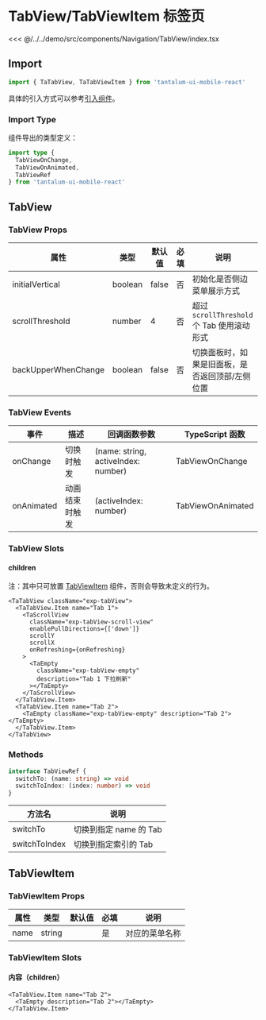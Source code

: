 # TabView/TabViewItem 标签页

<CodeDemo name="TabView">

<<< @/../../demo/src/components/Navigation/TabView/index.tsx

</CodeDemo>

## Import

```js
import { TaTabView, TaTabViewItem } from 'tantalum-ui-mobile-react'
```

具体的引入方式可以参考[引入组件](../guide/import.md)。

### Import Type

组件导出的类型定义：

```ts
import type {
  TabViewOnChange,
  TabViewOnAnimated,
  TabViewRef
} from 'tantalum-ui-mobile-react'
```

## TabView

### TabView Props

| 属性                | 类型    | 默认值 | 必填 | 说明                                            |
| ------------------- | ------- | ------ | ---- | ----------------------------------------------- |
| initialVertical     | boolean | false  | 否   | 初始化是否侧边菜单展示方式                      |
| scrollThreshold     | number  | 4      | 否   | 超过 `scrollThreshold` 个 Tab 使用滚动形式      |
| backUpperWhenChange | boolean | false  | 否   | 切换面板时，如果是旧面板，是否返回顶部/左侧位置 |

### TabView Events

| 事件       | 描述           | 回调函数参数                        | TypeScript 函数   |
| ---------- | -------------- | ----------------------------------- | ----------------- |
| onChange   | 切换时触发     | (name: string, activeIndex: number) | TabViewOnChange   |
| onAnimated | 动画结束时触发 | (activeIndex: number)               | TabViewOnAnimated |

### TabView Slots

#### children

注：其中只可放置 [TabViewItem](./TabView.md#tabviewitem) 组件，否则会导致未定义的行为。

```tsx
<TaTabView className="exp-tabView">
  <TaTabView.Item name="Tab 1">
    <TaScrollView
      className="exp-tabView-scroll-view"
      enablePullDirections={['down']}
      scrollY
      scrollX
      onRefreshing={onRefreshing}
    >
      <TaEmpty
        className="exp-tabView-empty"
        description="Tab 1 下拉刷新"
      ></TaEmpty>
    </TaScrollView>
  </TaTabView.Item>
  <TaTabView.Item name="Tab 2">
    <TaEmpty className="exp-tabView-empty" description="Tab 2"></TaEmpty>
  </TaTabView.Item>
</TaTabView>
```

### Methods

```ts
interface TabViewRef {
  switchTo: (name: string) => void
  switchToIndex: (index: number) => void
}
```

| 方法名        | 说明                   |
| ------------- | ---------------------- |
| switchTo      | 切换到指定 name 的 Tab |
| switchToIndex | 切换到指定索引的 Tab   |

## TabViewItem

### TabViewItem Props

| 属性 | 类型   | 默认值 | 必填 | 说明           |
| ---- | ------ | ------ | ---- | -------------- |
| name | string |        | 是   | 对应的菜单名称 |

### TabViewItem Slots

#### 内容（children）

```tsx
<TaTabView.Item name="Tab 2">
  <TaEmpty description="Tab 2"></TaEmpty>
</TaTabView.Item>
```

